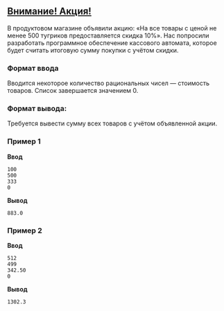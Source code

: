 ## [Внимание! Акция!](../../../solutions/2.3/23_e.py)

В продуктовом магазине объявили акцию: «На все товары с ценой не менее 500 тугриков предоставляется скидка 10%».
Нас попросили разработать программное обеспечение кассового автомата, которое будет считать итоговую сумму покупки с учётом скидки.

### Формат ввода

Вводится некоторое количество рациональных чисел — стоимость товаров.
Список завершается значением 0.

### Формат вывода:

Требуется вывести сумму всех товаров с учётом объявленной акции.

### Пример 1

**Ввод**
```plaintext
100
500
333
0
```

**Вывод**
```plaintext
883.0
```

### Пример 2

**Ввод**
```plaintext
512
499
342.50
0
```

**Вывод**
```plaintext
1302.3
```